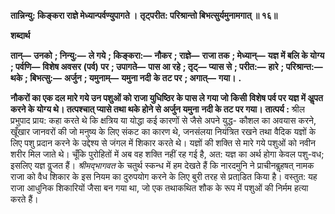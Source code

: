 **तान्निन्यु: किङ्करा राज्ञे मेध्यान्पर्वण्युपागते ।** **तृट्परीत: परिश्रान्तो बिभत्सुर्यमुनामगात् ॥ १६॥** 

**शब्दार्थ** 

**तान्—** **उनको** **; निन्यु:—** **ले गये** **; किङ्करा:—** **नौकर** **; राज्ञे—** **राजा तक** **; मेध्यान्—** **यज्ञ में बलि के योग्य** **; पर्वणि—** **विशेष अवसर** **(पर्व) पर** **; उपागते—** **पास आ रहे** **; तृट्—** **प्यास से** **; परीत:—** **हारे** **; परिश्रान्त:—** **थके** **; बिभत्सु:—** **अर्जुन** **; यमुनाम्—** **यमुना नदी** **के तट पर** **; अगात्—** **गया।** **.** 

**नौकरों का एक दल मारे गये उन पशुओं को राजा युधिष्ठिर के पास ले गया जो किसी** **विशेष पर्व पर यज्ञ में अॢपत करने के योग्य थे। तत्पश्चात् प्यासे तथा थके होने से अर्जुन यमुना** **नदी के तट पर गया।** **तात्पर्य :** श्रील प्रभुपाद प्राय: कहा करते थे कि क्षत्रिय या योद्धा कई कारणों से जैसे अपने युद्ध- कौशल का अवयास करने, खूँखार जानवरों की जो मनुष्य के लिए संकट का कारण थे, जनसंलया नियंत्रित रखने तथा वैदिक यज्ञों के लिए पशु प्रदान करने के उद्देश्य से जंगल में शिकार करते थे। यज्ञों की शक्ति से मारे गये पशुओं को नवीन शरीर मिल जाते थे। चूँकि पुरोहितों में अब वह शक्ति नहीं रह गई है, अत: यज्ञ का अर्थ होगा केवल पशु-वध; इसलिए यज्ञ वॢजत हैं। *श्रीमद्भागवत* के चतुर्थ स्कन्ध में हम देखते हैं कि नारदमुनि ने प्राचीनबॢहषत् नामक राजा को वैध शिकार के इस नियम का दुरुपयोग करने के लिए बुरी तरह से प्रताडि़त किया है। वस्तुत: यह राजा आधुनिक शिकारियों जैसा बन गया था, जो एक तथाकथित शौक के रूप में पशुओं की निर्मम हत्या करते हैं।  